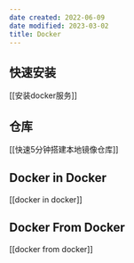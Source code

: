 ```yaml
---
date created: 2022-06-09
date modified: 2023-03-02
title: Docker
---
```


## 快速安装

[[安装docker服务]]

## 仓库

[[快速5分钟搭建本地镜像仓库]]

## Docker in Docker

[[docker in docker]]

## Docker From Docker

[[docker from docker]]
